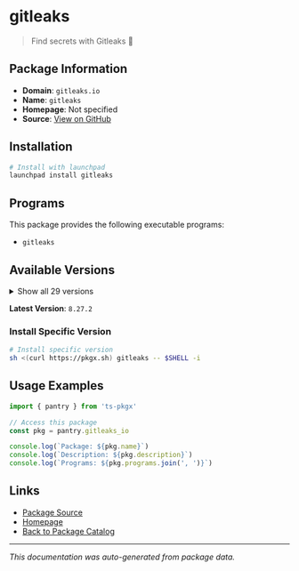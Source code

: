 # gitleaks

> Find secrets with Gitleaks 🔑

## Package Information

- **Domain**: `gitleaks.io`
- **Name**: `gitleaks`
- **Homepage**: Not specified
- **Source**: [View on GitHub](https://github.com/pkgxdev/pantry/tree/main/projects/gitleaks.io/package.yml)

## Installation

```bash
# Install with launchpad
launchpad install gitleaks
```

## Programs

This package provides the following executable programs:

- `gitleaks`

## Available Versions

<details>
<summary>Show all 29 versions</summary>

- `8.27.2`, `8.27.1`, `8.27.0`, `8.26.0`, `8.25.1`
- `8.25.0`, `8.24.3`, `8.24.2`, `8.24.0`, `8.23.3`
- `8.23.2`, `8.23.1`, `8.23.0`, `8.22.1`, `8.22.0`
- `8.21.4`, `8.21.3`, `8.21.2`, `8.21.1`, `8.21.0`
- `8.20.1`, `8.20.0`, `8.19.3`, `8.19.2`, `8.19.1`
- `8.18.4`, `8.18.3`, `8.18.2`, `8.18.1`

</details>

**Latest Version**: `8.27.2`

### Install Specific Version

```bash
# Install specific version
sh <(curl https://pkgx.sh) gitleaks -- $SHELL -i
```

## Usage Examples

```typescript
import { pantry } from 'ts-pkgx'

// Access this package
const pkg = pantry.gitleaks_io

console.log(`Package: ${pkg.name}`)
console.log(`Description: ${pkg.description}`)
console.log(`Programs: ${pkg.programs.join(', ')}`)
```

## Links

- [Package Source](https://github.com/pkgxdev/pantry/tree/main/projects/gitleaks.io/package.yml)
- [Homepage](#)
- [Back to Package Catalog](../package-catalog.md)

---

*This documentation was auto-generated from package data.*
